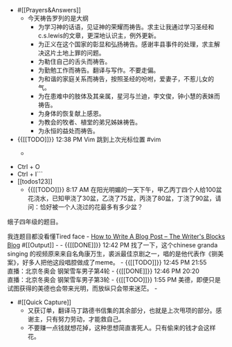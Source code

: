 - #[[Prayers&Answers]]
    - 今天祷告罗列的是大纲
        - 为学习神的话语，见证神的荣耀而祷告。求主让我通过学习圣经和c.s.lewis的文章，更深地认识主，例外更新。
        - 为正义在这个国家的彰显和弘扬祷告。感谢丰县事件的处理，求主解决这片土地上罪的问题。
        - 为勒住自己的舌头而祷告。
        - 为勤勉工作而祷告。翻译与写作。不要走偏。
        - 为和谐的家庭关系而祷告，按照圣经的吩咐，爱妻子，不惹儿女的气。
        - 为在患难中的肢体及其亲属，星河与兰迪，李文俊，钟小慧的表妹而祷告。
        - 为身体的恢复献上感恩。
        - 为教会的牧者、植堂的弟兄姊妹祷告。
        - 为永恒的益处而祷告。
- {{[[TODO]]}} 12:38 PM Vim 跳到上次光标位置 #vim
    - ```python
- Ctrl + O
- Ctrl + I```
- [[todos123]]
    - {{[[TODO]]}} 8:17 AM 在阳光明媚的一天下午，甲乙丙丁四个人给100盆花浇水，已知甲浇了30盆，乙浇了75盆，丙浇了80盆，丁浇了90盆，请问：恰好被一个人浇过的花最多有多少盆？

蛾子四年级的题目。

我连题目都没看懂Tired face
    - [How to Write A Blog Post – The Writer's Blocks Blog](https://www.writersblocks.com/blog/how-to-write-a-blog-post/) #[[Output]]
    - 
    - {{[[DONE]]}} 12:42 PM 找了一下，这个chinese granda singing 的视频原来来自名角康万生，裘派最佳京剧之一，唱的是他代表作《铡美案》，好多人把他这段唱腔做成了meme。
    - {{[[TODO]]}} 12:45 PM 21:55	
直播：北京冬奥会 钢架雪车男子第4轮
    - {{[[DONE]]}} 12:46 PM 20:20	
直播：北京冬奥会 钢架雪车男子第3轮
    - {{[[TODO]]}} 1:55 PM 美德，即便只是试图获得的美德也会带来光明，而放纵只会带来迷茫。
    - 
- #[[Quick Capture]]
    - 又获订单，翻译马丁路德书信集的其余部分，也就是上次甩项的部分。感谢主，只有努力劳动，才能救自己。
    - 不要赚一点钱就想花掉，这种思想简直害死人。只有偷来的钱才会这样花。
